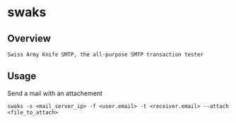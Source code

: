 # swaks

## Overview

	Swiss Army Knife SMTP, the all-purpose SMTP transaction tester

## Usage

Send a mail with an attachement

    swaks -s <mail_server_ip> -f <user.email> -t <receiver.email> --attach <file_to_attach>